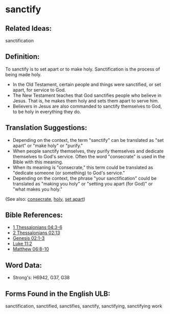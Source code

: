 # sanctify

## Related Ideas:

sanctification


## Definition:

To sanctify is to set apart or to make holy. Sanctification is the process of being made holy.

* In the Old Testament, certain people and things were sanctified, or set apart, for service to God.
* The New Testament teaches that God sanctifies people who believe in Jesus. That is, he makes them holy and sets them apart to serve him.
* Believers in Jesus are also commanded to sanctify themselves to God, to be holy in everything they do.

## Translation Suggestions:

* Depending on the context, the term "sanctify" can be translated as "set apart" or "make holy" or "purify."
* When people sanctify themselves, they purify themselves and dedicate themselves to God's service. Often the word "consecrate" is used in the Bible with this meaning.
* When its meaning is "consecrate," this term could be translated as "dedicate someone (or something) to God's service."
* Depending on the context, the phrase "your sanctification" could be translated as "making you holy" or "setting you apart (for God)" or "what makes you holy."

(See also: [consecrate](../kt/consecrate.md), [holy](../kt/holy.md), [set apart](../kt/setapart.md))

## Bible References:

* [1 Thessalonians 04:3-6](rc://en/tn/help/1th/04/03)
* [2 Thessalonians 02:13](rc://en/tn/help/2th/02/13)
* [Genesis 02:1-3](rc://en/tn/help/gen/02/01)
* [Luke 11:2](rc://en/tn/help/luk/11/02)
* [Matthew 06:8-10](rc://en/tn/help/mat/06/08)

## Word Data:

* Strong's: H6942, G37, G38

## Forms Found in the English ULB:

sanctification, sanctified, sanctifies, sanctify, sanctifying, sanctifying work


